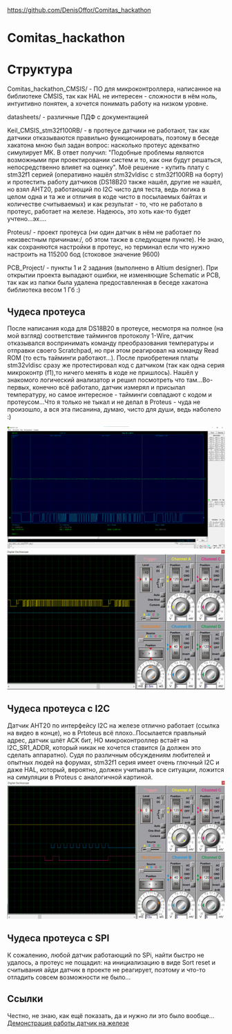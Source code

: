 https://github.com/DenisOffor/Comitas_hackathon
# Comitas_hackathon
# Структура
Comitas_hackathon_CMSIS/ -  ПО для микроконтроллера, написанное на библиотеке CMSIS, так как HAL не интересен - сложности в нём ноль, интуитивно понятен, а хочется понимать работу на низком уровне.

datasheets/ - различные ПДФ с документацией

Keil_CMSIS_stm32f100RB/ - в протеусе датчики не работают, так как датчики отказываются правильно функционировать, поэтому в беседе хакатона мною был задан вопрос: насколько протеус адекватно симулирует МК. В ответ получил: "Подобные проблемы являются возможными при проектировании систем и то, как они будут решаться, непосредственно влияет на оценку". Моё решение - купить плату с stm32f1 серией (оперативно нашёл stm32vldisc с stm32f100RB на борту) и протестить работу датчиков (DS18B20 также нашёл, другие не нашёл, но взял AHT20, работающий по I2C чисто для теста, ведь логика в целом одна и та же и отличия в коде чисто в посылаемых байтах и количестве считываемых) и как результат - то, что не работало в протеус, работает на железе. Надеюсь, это хоть как-то будет учтено...эх....

Proteus/ - проект протеуса (ни один датчик в нём не работает по неизвестным причинам:/, об этом также в следующем пункте). Не знаю, как сохраняются настройки в протеус, но терминал если что нужно настроить на 115200 бод (стоковое значение 9600) 

PCB_Project/ - пункты 1 и 2 задания (выполнено в Altium designer). При открытии проекта выпадают ошибки, не изменяющие Schematic и PCB, так как из папки была удалена предоставленная в беседе хакатона библиотека весом 1 Гб :)

## Чудеса протеуса 
После написания кода для DS18B20 в протеусе, несмотря на полное (на мой взгляд) соответствие таймингов протоколу 1-Wire, датчик отказывался воспринимать команду преобразования температуры и отправки своего Scratchpad, но при этом реагировал на команду Read ROM (то есть тайминги работают...). После приобретения платы stm32vldisc сразу же протестировал код с датчиком (так как одна серия микроконтр (f1),то ничего менять в коде не пришлось). Нашёл у знакомого логический анализатор и решил посмотреть что там...Во-первых, конечно всё работало, датчик измерял и присылал температуру, но самое интересное - тайминги совпадают с кодом и протеусом...Что я только не тыкал и не делал в Proteus - чуда не произошло, а вся эта писанина, думаю, чисто для души, ведь наболело :)

![Логический анализатор](https://github.com/DenisOffor/Comitas_hackathon/blob/da8978a527759ef924cf87de4fd2afe6c3dd8457/img/DS18B20_real.jpg)
![Proteus](https://github.com/DenisOffor/Comitas_hackathon/blob/da8978a527759ef924cf87de4fd2afe6c3dd8457/img/DS18B20_proteus.jpg)

## Чудеса протеуса с I2C
Датчик AHT20 по интерфейсу I2C на железе отлично работает (ссылка на видео в конце), но в Prtoteus всё плохо..Посылается правльный адрес, датчик шлёт ACK бит, НО микроконтроллер встаёт на I2C_SR1_ADDR, который никак не хочется ставится (а должен это сделать аппаратно). Судя по различным обсуждениям любителей и опытных людей на форумах, stm32f1 серия имеет очень глючный I2C и даже HAL, который, вероятно, должен учитывать все ситуации, ложится на симуляции в Proteus с аналогичной картиной.
![Proteus](https://github.com/DenisOffor/Comitas_hackathon/blob/1af7cfe087933bbe971600f7b31cfd44f52a79b2/img/I2C_error_proteus_How.jpg)

## Чудеса протеуса с SPI
К сожалению, любой датчик работающий по SPi, найти быстро не удалось, а протеус не пощадил: на инициализацию в виде Sort reset и считывания айди датчик в проекте не реагирует, поэтому и что-то отладить совсем возможности не было... 

## Ссылки
Честно, не знаю, как ещё показать, да и нужно ли это было вообще...
[Демонстрация работы датчик на железе](https://youtu.be/nOcHCsU3fNc?si=j1XI6bf5ACNIw9PG)